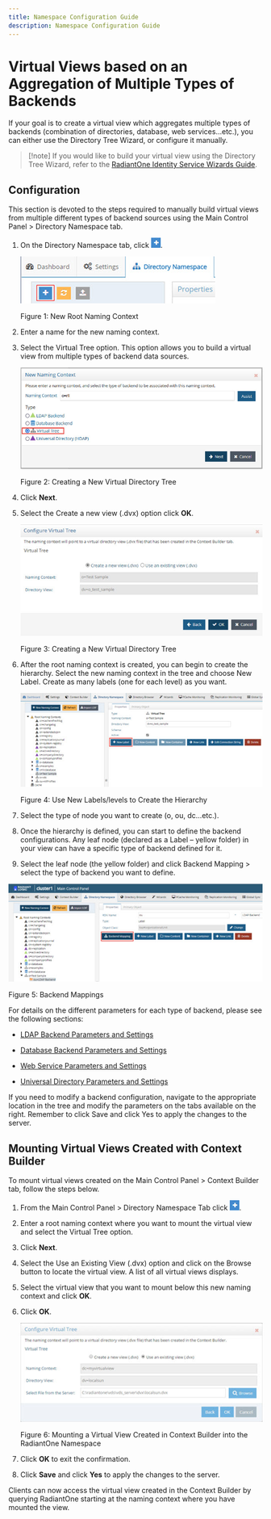 ```yaml
---
title: Namespace Configuration Guide
description: Namespace Configuration Guide
---
```


# Virtual Views based on an Aggregation of Multiple Types of Backends

If your goal is to create a virtual view which aggregates multiple types of backends (combination of directories, database, web services…etc.), you can either use the Directory Tree Wizard, or configure it manually.

>[!note] If you would like to build your virtual view using the Directory Tree Wizard, refer to the [RadiantOne Identity Service Wizards Guide](/documentation/identity-service-wizards-guide/01-overview).

## Configuration

This section is devoted to the steps required to manually build virtual views from multiple different types of backend sources using the Main Control Panel > Directory Namespace tab.

1.	On the Directory Namespace tab, click ![An image showing ](Media/plus-sign.jpg).

    ![An image showing ](Media/Image6.1.jpg)
 
    Figure 1: New Root Naming Context

2.	Enter a name for the new naming context. 

3.	Select the Virtual Tree option. This option allows you to build a virtual view from multiple types of backend data sources.

    ![An image showing ](Media/Image6.2.jpg)
 
    Figure 2: Creating a New Virtual Directory Tree

4.	Click **Next**.
5.	Select the Create a new view (.dvx) option click **OK**.

    ![An image showing ](Media/Image6.3.jpg)
 
    Figure 3: Creating a New Virtual Directory Tree

6.	After the root naming context is created, you can begin to create the hierarchy. Select the new naming context in the tree and choose New Label. Create as many labels (one for each level) as you want. 

    ![An image showing ](Media/Image6.4.jpg)

    Figure 4: Use New Labels/levels to Create the Hierarchy

7.	Select the type of node you want to create (o, ou, dc…etc.).

8.	Once the hierarchy is defined, you can start to define the backend configurations. Any leaf node (declared as a Label – yellow folder) in your view can have a specific type of backend defined for it. 

9.	Select the leaf node (the yellow folder) and click Backend Mapping > select the type of backend you want to define.

![An image showing ](Media/Image6.5.jpg)
 
Figure 5: Backend Mappings

For details on the different parameters for each type of backend, please see the following sections:

-	[LDAP Backend Parameters and Settings](03-virtual-view-of-ldap-backends#ldap-backend-parameters-and-settings)

-	[Database Backend Parameters and Settings](04-virtual-views-of-database-backends#database-backend-parameters-and-settings)

-	[Web Service Parameters and Settings](07-virtual-vews-for-dsml-or-spml-backends#web-service-backend-parameters-and-settings)

-	[Universal Directory Parameters and Settings](05-radiantone-universal-directory#universal-directory-storage-parameters-and-settings)

If you need to modify a backend configuration, navigate to the appropriate location in the tree and modify the parameters on the tabs available on the right. Remember to click Save and click Yes to apply the changes to the server.

## Mounting Virtual Views Created with Context Builder

To mount virtual views created on the Main Control Panel > Context Builder tab, follow the steps below.

1.	From the Main Control Panel > Directory Namespace Tab click ![An image showing ](Media/plus-sign.jpg).

2.	Enter a root naming context where you want to mount the virtual view and select the Virtual Tree option.

3.	Click **Next**.

4.	Select the Use an Existing View (.dvx) option and click on the Browse button to locate the virtual view. A list of all virtual views displays.

5.	Select the virtual view that you want to mount below this new naming context and click **OK**. 

6.	Click **OK**.

    ![An image showing ](Media/Image6.6.jpg)
 
    Figure 6: Mounting a Virtual View Created in Context Builder into the RadiantOne Namespace

7.	Click **OK** to exit the confirmation.

8.	Click **Save** and click **Yes** to apply the changes to the server. 

Clients can now access the virtual view created in the Context Builder by querying RadiantOne starting at the naming context where you have mounted the view.
 